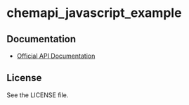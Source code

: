 # chemapi_javascript_example

## Documentation

* [Official API Documentation](https://developer.chemadvisor.io/docs)

## License

See the LICENSE file.
